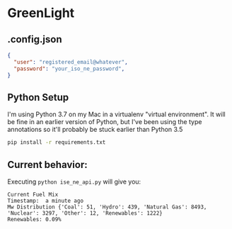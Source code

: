 # GreenLight

## .config.json

```json
{
  "user": "registered_email@whatever",
  "password": "your_iso_ne_password",
}
```

## Python Setup

I'm using Python 3.7 on my Mac in a virtualenv "virtual environment". It will be fine in an earlier version of Python, but I've been using the type annotations so it'll probably be stuck earlier than Python 3.5

```bash
pip install -r requirements.txt
```

## Current behavior:

Executing ``python ise_ne_api.py`` will give you:

```
Current Fuel Mix
Timestamp:  a minute ago
Mw Distribution {'Coal': 51, 'Hydro': 439, 'Natural Gas': 8493, 'Nuclear': 3297, 'Other': 12, 'Renewables': 1222}
Renewables: 0.09%
```

